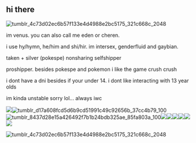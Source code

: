 ## hi there
![tumblr_4c73d02ec6b57f133e4d4988e2bc5175_321c668c_2048](https://github.com/user-attachments/assets/1aa06bc4-9f92-4d3b-8bfa-ead52cc3eadf)


im venus. you can also call me eden or cheren. 

i use hy/hymn, he/him and shi/hir. im intersex, genderfluid and gaybian.

taken + silver (pokespe) nonsharing selfshipper

proshipper. besides pokespe and pokemon i like the game crush crush

i dont have a dni besides if your under 14. i dont like interacting with 13 year olds

im kinda unstable sorry lol... always iwc

![](https://64.media.tumblr.com/ef1edff2f633c8110cd50f165efe4610/18ca9168584b5dab-d1/s400x600/194a49b9bc2e7ccad8b3ef81985ff09eb6e467bc.gifv)![tumblr_d17a608fcd5d6b9cd51991c49c92656b_37cc4b79_100](https://github.com/user-attachments/assets/4a488d0f-7c52-42fd-9665-482c332b3266)![tumblr_8437d28e15a426492f7b1b24bdb325ae_85fa803a_100](https://github.com/user-attachments/assets/60ad9b9f-0a5e-41ae-b4f1-5921e4a181be)![](https://64.media.tumblr.com/6928dd0a8ca272560feff718b3eb43e6/1d9199f2cdd51f15-34/s100x200/7112441394d15db063ca86f6db78a1fb7df8a9a4.gifv)![](https://64.media.tumblr.com/ad55d6ddcd8d5429cbeacd2b1e977b33/1d9199f2cdd51f15-17/s100x200/7f3302eb2b742d5a4da22678fe614909f0113fb8.gifv)![](https://64.media.tumblr.com/b66118f8a70e188733f27b7fc1654bc3/1d9199f2cdd51f15-a1/s100x200/5b56418baaa40785d3760ff9b6e22afe6c702fa7.gifv)![](https://64.media.tumblr.com/5574604d7878ebf769680a1ea5b778e6/df272b3a29a22603-e8/s100x200/d8621c0296f7d4ef50a4fa7e3ea46bd7dd91d93d.gifv)![](https://64.media.tumblr.com/4ce5801b6096dc5170f658edaa9bd81a/199198af1d5e45a1-fa/s100x200/121c821e79e025a9b54aa61d5f78653665c83de5.gifv)![](https://64.media.tumblr.com/57830896e57b2c423e8704edc9d18e29/199198af1d5e45a1-f2/s100x200/35c7a74358f1f7d7a09b28a6bacd1d992177d595.pnj)



![tumblr_4c73d02ec6b57f133e4d4988e2bc5175_321c668c_2048](https://github.com/user-attachments/assets/dd7d3104-a619-48e0-89e7-418d0f2ced84)

